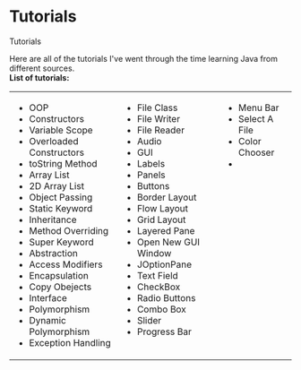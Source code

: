 # Tutorials
Tutorials</br>

Here are all of the tutorials I've went through the time learning Java from different sources.</br>
<b>List of tutorials:</b></br>
<table>
    <tr>
        <td valign="top">
            <ul>
                <li>OOP</li>
                <li>Constructors</li>
				<li>Variable Scope</li>
				<li>Overloaded Constructors</li>
				<li>toString Method</li>
				<li>Array List</li>
				<li>2D Array List</li>
				<li>Object Passing</li>
				<li>Static Keyword</li>
				<li>Inheritance</li>
				<li>Method Overriding</li>
				<li>Super Keyword</li>
				<li>Abstraction</li>
				<li>Access Modifiers</li>
				<li>Encapsulation</li>
				<li>Copy Obejects</li>
				<li>Interface</li>
				<li>Polymorphism</li>
				<li>Dynamic Polymorphism</li>
				<li>Exception Handling</li>
            </ul>
        </td>
        <td valign="top">
            <ul>
                <li>File Class</li>
				<li>File Writer</li>
                <li>File Reader</li>
                <li>Audio</li>
				<li>GUI</li>
                <li>Labels</li>
				<li>Panels</li>
                <li>Buttons</li>
				<li>Border Layout</li>
                <li>Flow Layout</li>
				<li>Grid Layout</li>
                <li>Layered Pane</li>
				<li>Open New GUI Window</li>
                <li>JOptionPane</li>
				<li>Text Field</li>
                <li>CheckBox</li>
				<li>Radio Buttons</li>
                <li>Combo Box</li>
				<li>Slider</li>
                <li>Progress Bar</li>
            </ul>
        </td>
        <td valign="top">
            <ul>
                <li>Menu Bar</li>
                <li>Select A File</li>
				<li>Color Chooser</li>
                <li></li></ul>
        </td>
    </tr>
</table>